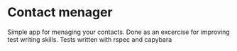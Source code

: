 <h1>Contact menager</h1>

<p>Simple app for menaging your contacts. Done as an excercise for improving test writing skills.
Tests written with rspec and capybara</p>

